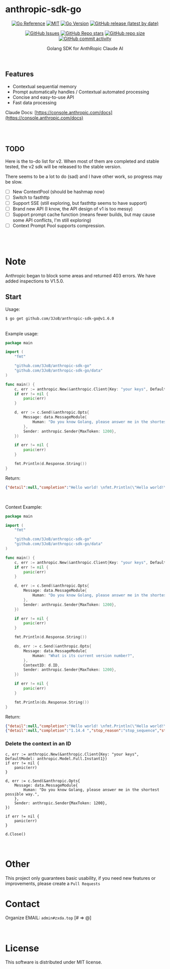 # anthropic-sdk-go

<p align="center">
        <a href="https://godoc.org/github.com/3JoB/anthropic-sdk-go"><img src="https://pkg.go.dev/badge/github.com/3JoB/anthropic-sdk-go.svg" alt="Go Reference"></a>
        <a href="https://github.com/3JoB/anthropic-sdk-go/blob/master/LICENSE"><img src="https://img.shields.io/github/license/3JoB/anthropic-sdk-go?style=flat-square" alt="MIT"></a>
        <a href="#"><img src="https://img.shields.io/github/go-mod/go-version/3JoB/anthropic-sdk-go?label=Go%20Version&style=flat-square" alt="Go Version"></a>
        <a href="https://github.com/3JoB/anthropic-sdk-go/release"><img src="https://img.shields.io/github/v/release/3JoB/anthropic-sdk-go?label=Release%20Version&style=flat-square" alt="GitHub release (latest by date)"></a>
    </p>
    <p align="center">
        <a href="https://github.com/3JoB/anthropic-sdk-go/issues"><img src="https://img.shields.io/github/issues/3JoB/anthropic-sdk-go?label=Issues&style=flat-square" alt="GitHub Issues"></a>
        <a href="https://github.com/3JoB/anthropic-sdk-go/stargazers"><img src="https://img.shields.io/github/stars/3JoB/anthropic-sdk-go?label=Stars&style=flat-square" alt="GitHub Repo stars"></a>
        <a href="#"><img src="https://img.shields.io/github/repo-size/3JoB/anthropic-sdk-go?style=flat-square" alt="GitHub repo size"></a>
        <a href="#"><img src="https://img.shields.io/github/commit-activity/m/3JoB/anthropic-sdk-go?style=flat-square" alt="GitHub commit activity"></a>
    </p>
<p align="center">Golang SDK for AnthRopic Claude AI</p>

<br>

## Features
- Contextual sequential memory 
- Prompt automatically handles / Contextual automated processing
- Concise and easy-to-use API
- Fast data processing


Claude Docs: [https://console.anthropic.com/docs](https://console.anthropic.com/docs)

<br><br>

## TODO

Here is the to-do list for v2. When most of them are completed and stable tested, the v2 sdk will be released to the stable version.

There seems to be a lot to do (sad) and I have other work, so progress may be slow.

- [ ] New ContextPool (should be hashmap now)
- [ ] Switch to fasthttp
- [ ] Support SSE (still exploring, but fasthttp seems to have support)
- [ ] Brand new API (I know, the API design of v1 is too messy)
- [ ] Support prompt cache function (means fewer builds, but may cause some API conflicts, I'm still exploring)
- [ ] Context Prompt Pool supports compression.

<br><br>

# Note

Anthropic began to block some areas and returned 403 errors.
We have added inspections to V1.5.0.

## Start
Usage:
```sh
$ go get github.com/3JoB/anthropic-sdk-go@v1.6.0
```

<br>
Example usage:

```go
package main

import (
	"fmt"

	"github.com/3JoB/anthropic-sdk-go"
	"github.com/3JoB/anthropic-sdk-go/data"
)

func main() {
	c, err := anthropic.New(&anthropic.Client{Key: "your keys", DefaultModel: anthropic.Model.Full.Instant1})
	if err != nil {
		panic(err)
	}

	d, err := c.Send(&anthropic.Opts{
		Message: data.MessageModule{
			Human: "Do you know Golang, please answer me in the shortest possible way.",
		},
		Sender: anthropic.Sender{MaxToken: 1200},
	})

	if err != nil {
		panic(err)
	}

	fmt.Println(d.Response.String())
}
```

Return:
```json
{"detail":null,"completion":"Hello world! \nfmt.Println(\"Hello world!\")\n\nDone.","stop_reason":"stop_sequence","stop":"\n\nHuman:","log_id":"nop","exception":"","model":"claude-instant-v1","truncated":false}
```

<br>

Context Example:
```go
package main

import (
	"fmt"

	"github.com/3JoB/anthropic-sdk-go"
	"github.com/3JoB/anthropic-sdk-go/data"
)

func main() {
	c, err := anthropic.New(&anthropic.Client{Key: "your keys", DefaultModel: anthropic.Model.Full.Instant1})
	if err != nil {
		panic(err)
	}

	d, err := c.Send(&anthropic.Opts{
		Message: data.MessageModule{
			Human: "Do you know Golang, please answer me in the shortest possible way.",
		},
		Sender: anthropic.Sender{MaxToken: 1200},
	})

	if err != nil {
		panic(err)
	}

	fmt.Println(d.Response.String())

	ds, err := c.Send(&anthropic.Opts{
		Message: data.MessageModule{
            Human: "What is its current version number?",
        },
		ContextID: d.ID,
        Sender: anthropic.Sender{MaxToken: 1200},
	})

	if err != nil {
		panic(err)
	}

	fmt.Println(ds.Response.String())
}
```

Return:
```json
{"detail":null,"completion":"Hello world! \nfmt.Println(\"Hello world!\")\n\nDone.","stop_reason":"stop_sequence","stop":"\n\nHuman:","log_id":"nop","exception":"","model":"claude-instant-v1","truncated":false}
{"detail":null,"completion":"1.14.4 ","stop_reason":"stop_sequence","stop":"\n\nHuman:","log_id":"nop","exception":"","model":"claude-instant-v1","truncated":false}
```

### Delete the context in an ID
```golang
c, err := anthropic.New(&anthropic.Client{Key: "your keys", DefaultModel: anthropic.Model.Full.Instant1})
if err != nil {
	panic(err)
}

d, err := c.Send(&anthropic.Opts{
	Message: data.MessageModule{
		Human: "Do you know Golang, please answer me in the shortest possible way.",
	},
	Sender: anthropic.Sender{MaxToken: 1200},
})

if err != nil {
	panic(err)
}

d.Close()
```

<br>

# Other
This project only guarantees basic usability, if you need new features or improvements, please create a `Pull Requests`



# Contact
Organize EMAIL: `admin#zxda.top` [# => @]

<br>

# License
This software is distributed under MIT license.
